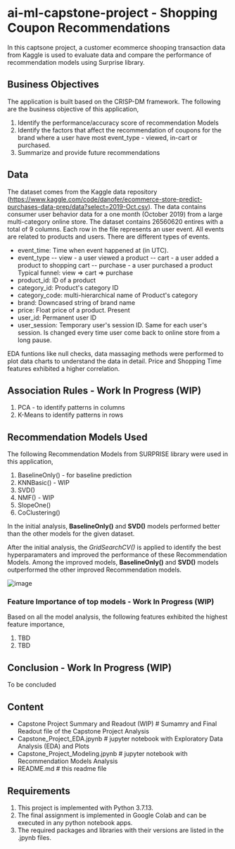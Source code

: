 # ai-ml-capstone-project - Shopping Coupon Recommendations
In this captsone project, a customer ecommerce shooping transaction data from Kaggle is used to evaluate data and compare the performance of recommendation models using Surprise library. 

## Business Objectives
The application is built based on the CRISP-DM framework. The following are the business objective of this application,
1. Identify the performance/accuracy score of recommendation Models
2. Identify the factors that affect the recommendation of coupons for the brand where a user have most event_type - viewed, in-cart or purchased.
3. Summarize and provide future recommendations

## Data
The dataset comes from the Kaggle data repository (https://www.kaggle.com/code/danofer/ecommerce-store-predict-purchases-data-prep/data?select=2019-Oct.csv). The data contains consumer user behavior data for a one month (October 2019) from a large multi-category online store. The dataset contains 26560620 entires with a total of 9 columns.
Each row in the file represents an user event. All events are related to products and users. There are different types of events.
- event_time: Time when event happened at (in UTC).
- event_type
-- view - a user viewed a product
-- cart - a user added a product to shopping cart
-- purchase - a user purchased a product
Typical funnel: view => cart => purchase
- product_id: ID of a product
- category_id: Product's category ID
- category_code: multi-hierarchical name of Product's category
- brand: Downcased string of brand name
- price: Float price of a product. Present
- user_id: Permanent user ID
- user_session: Temporary user's session ID. Same for each user's session. Is changed every time user come back to online store from a long pause.

EDA funtions like null checks, data massaging methods were performed to plot data charts to understand the data in detail. Price and Shopping Time features exhibited a higher correlation.

## Association Rules - Work In Progress (WIP)
1. PCA - to identify patterns in columns
2. K-Means  to identify patterns in rows

## Recommendation Models Used
The following Recommendation Models from SURPRISE library were used in this application,
1. BaselineOnly() - for baseline prediction
2. KNNBasic() - WIP
3. SVD()
4. NMF() - WIP
5. SlopeOne()
6. CoClustering()

In the initial analysis, **BaselineOnly()** and **SVD()** models performed better than the other models for the given dataset.

After the initial analysis, the *GridSearchCV()* is applied to identify the best hyperparamaters and improved the performance of these Recommendation Models. Among the improved models, **BaselineOnly()** and **SVD()** models outperformed the other improved Recommendation models.

![image](https://user-images.githubusercontent.com/102641103/184792668-047a0a7f-0918-4714-b423-787d07fee661.png)

### Feature Importance of top models - Work In Progress (WIP)
Based on all the model analysis, the following features exhibited the highest feature importance,
1. TBD
2. TBD

## Conclusion - Work In Progress (WIP)
To be concluded

## Content
* Capstone Project Summary and Readout (WIP)   # Sumamry and Final Readout file of the Capstone Project Analysis
* Capstone_Project_EDA.jpynb                   # jupyter notebook with Exploratory Data Analysis (EDA) and Plots
* Capstone_Project_Modeling.jpynb              # jupyter notebook with Recommendation Models Analysis
* README.md                                    # this readme file

## Requirements
1. This project is implemented with Python 3.7.13.
2. The final assignment is implemented in Google Colab and can be executed in any python notebook apps.
3. The required packages and libraries with their versions are listed in the .jpynb files.
